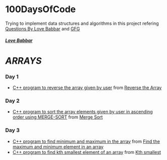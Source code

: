 # 100DaysOfCode
Trying to implement data structures and algorithms in this project
refering [Questions By Love Babbar](https://docs.google.com/spreadsheets/d/1LWxA3xiZxUGToD7Nj3fVqSyOs9f5bx_zqsMjaQLcen8/edit?usp=sharing) and [GFG](https://www.geeksforgeeks.org/)

##### [Love Babbar](https://www.youtube.com/channel/UCQHLxxBFrbfdrk1jF0moTpw)

# ***ARRAYS***
### Day 1
* [C++ program to reverse the array given by user](https://github.com/RajVadeghar/100DaysOfCode/blob/main/Day-1/reverseArray.cpp) from [Reverse the Array](https://www.geeksforgeeks.org/write-a-program-to-reverse-an-array-or-string/)

### Day 2
* [C++ program to sort the array elements given by user in ascending order using MERGE-SORT](https://github.com/RajVadeghar/100DaysOfCode/blob/main/Day-2/mergesort.cpp) from [Merge Sort](https://www.geeksforgeeks.org/merge-sort/)

### Day 3
* [C++ program to find minimum and maximum in the array](https://github.com/RajVadeghar/100DaysOfCode/blob/main/Day-3/minMax.cpp) from [Find the maximum and minimum element in an array](https://www.geeksforgeeks.org/maximum-and-minimum-in-an-array/)
* [C++ program to find kth smallest element of an array](https://github.com/RajVadeghar/100DaysOfCode/blob/main/Day-3/kthSmallest.cpp) from [Kth smallest](https://practice.geeksforgeeks.org/problems/kth-smallest-element5635/1)